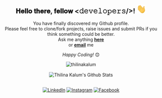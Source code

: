 
<div align="center">
<h2> 𝐇𝐞𝐥𝐥𝐨 𝐭𝐡𝐞𝐫𝐞, 𝐟𝐞𝐥𝐥𝐨𝐰 <𝚍𝚎𝚟𝚎𝚕𝚘𝚙𝚎𝚛𝚜/>! <img src="https://github.com/ABSphreak/ABSphreak/blob/master/gifs/Hi.gif" width="30px"></h2>
</div>

<div align="center">

You have finally discovered my Github profile. <br>
Please feel free to clone/fork projects, raise issues and submit PRs if you think something could be better. <br>
Ask me anything <a href="https://github.com/thilinakalum/thilinakalum/issues/new"><b>here</b></a><br>
or <a href="mailto:kalum323@gmail.com"><b>email</b></a> me

<i>Happy Coding!</i> 😊

</div>

<div align="center">
  
![thilinakalum](https://github-readme-stats.vercel.app/api/top-langs/?username=thilinakalum&layout=compact&langs_count=6&theme=algolia)

<img align="center" src="https://github-readme-stats.vercel.app/api?username=thilinakalum&include_all_commits=true&count_private=true&show_icons=true&line_height=20&title_color=7A7ADB&icon_color=2234AE&text_color=D3D3D3&bg_color=0,000000,130F40" alt="Thilina Kalum's Github Stats">

</br>
</br>

<a href="https://www.linkedin.com/in/thilinakalum" target="_blank"><img src="https://img.shields.io/badge/LinkedIn-%230077B5.svg?&style=flat-square&logo=linkedin&logoColor=white" alt="LinkedIn"></a>
<a href="https://www.instagram.com/thilina.kalum" target="_blank"><img src="https://img.shields.io/badge/Instagram-%23E4405F.svg?&style=flat-square&logo=instagram&logoColor=white" alt="Instagram"></a>
<a href="https://www.facebook.com/thilina.kalum" target="_blank"><img src="https://img.shields.io/badge/Facebook-%231877F2.svg?&style=flat-square&logo=facebook&logoColor=white" alt="Facebook"></a>
</div>
